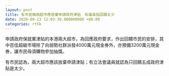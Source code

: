 ```yaml
---
layout: post
title: 有巿民稱兩超巿應放棄申請政府津貼　有議員指回饋太少
date: 2020-09-23 12:03:39.000000000 +08:00
categories: rthk
---
```


申請政府保就業津貼的本港兩大超市，為回應政府要求，作出回饋市民的安排，其中百佳超級巿場除了向弱勢社群派發4000萬元現金券外，亦預備3200萬元現金券，讓巿民毋須購物參加抽獎。

有巿民認為，兩大超巿應該放棄申請津貼；有立法會議員就認為只回饋五成政府津貼是太少。
